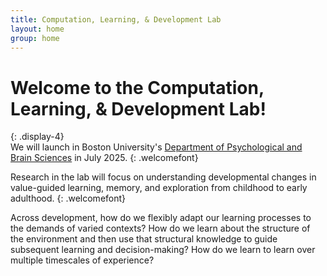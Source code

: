 ```yaml
---
title: Computation, Learning, & Development Lab
layout: home
group: home
---
```

# Welcome to the Computation, Learning, & Development Lab!
{: .display-4}
<br>
We will launch in Boston University's [Department of Psychological and Brain Sciences](https://www.bu.edu/psych/) in July 2025.
{: .welcomefont}

Research in the lab will focus on understanding developmental changes in value-guided learning, memory, and exploration from childhood to early adulthood.
{: .welcomefont}

Across development, how do we flexibly adapt our learning processes to the demands of varied contexts? How do we learn about the structure of the environment and then use that structural knowledge to guide subsequent learning and decision-making? How do we learn to learn over multiple timescales of experience? 